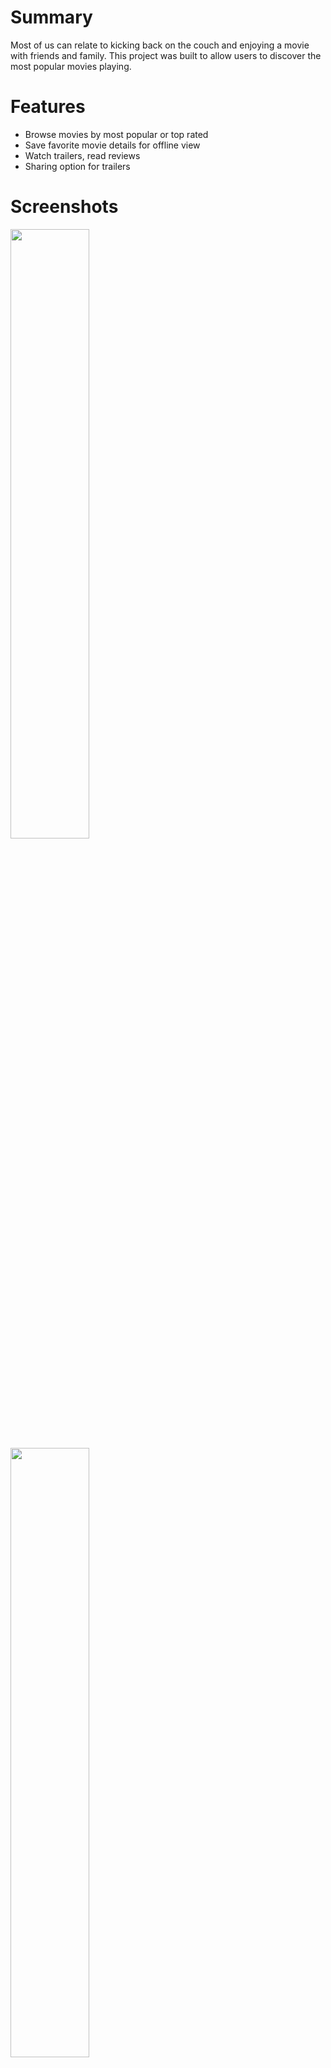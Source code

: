 # Summary #
Most of us can relate to kicking back on the couch and enjoying a movie with friends and family. This project was built to allow users to discover the most popular movies playing.

# Features #
<ul>
<li>Browse movies by most popular or top rated</li>
<li>Save favorite movie details for offline view</li>
<li>Watch trailers, read reviews</li>
<li>Sharing option for trailers</li>
</ul>

# Screenshots #
<img src="https://image.ibb.co/bHvq7o/device_2016_06_08_175318.png" width="50%" height="50%"/><br>
<img src="https://image.ibb.co/goNsL8/device_2016_06_08_181647.png" width="50%" height="50%"/>

# Tools & Technologies
Movies Database API, AsyncTask, SQLite Database

# Libraries #
<a href="http://square.github.io/picasso/">Picasso</a><br>
<a href="https://github.com/bumptech/glide">Glide</a><br>
<a href="https://inthecheesefactory.com/blog/correct-imageview-adjustviewbounds-with-adjustable-imageview/en">AdjustableImageView</a>

# How to use the source code
In order for the project to work:<br>
first, you must get your own api key from <a href ="https://www.themoviedb.org/documentation/api">The Movie Database</a> API website<br>
second, add the key to your app "gradle.properties" file.

<a href="https://drive.google.com/open?id=0ByN8UVrN9463d2Zqa2lZZG9kbEE"><img src="https://image.ibb.co/h45q7o/android_download.png" width="25%" height="25%"/></a> 

# License #
<pre><code>
   Copyright 2016 Mai Ahmed

   Licensed under the Apache License, Version 2.0 (the "License");
   you may not use this file except in compliance with the License.
   You may obtain a copy of the License at

       http://www.apache.org/licenses/LICENSE-2.0

   Unless required by applicable law or agreed to in writing, software
   distributed under the License is distributed on an "AS IS" BASIS,
   WITHOUT WARRANTIES OR CONDITIONS OF ANY KIND, either express or implied.
   See the License for the specific language governing permissions and
   limitations under the License.
   </code></pre>
